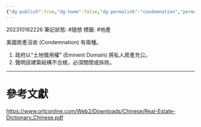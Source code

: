 ```yaml
---
{"dg-publish":true,"dg-home":false,"dg-permalink":"condemnation","permalink":"/condemnation/","dgPassFrontmatter":true}
---
```


202310162226
筆記狀態: #隨想
標籤: #地產

美國房產沒收 (Condemnation) 有兩種。

1. 政府以“土地徵用權” (Eminent Domain) 將私人房產充公。
2. 聲明該建築結構不合規，必須關閉或拆除。

---
# 參考文獻

https://www.ortconline.com/Web2/Downloads/Chinese/Real-Estate-Dictionary_Chinese.pdf